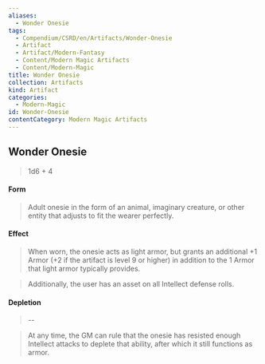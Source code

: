 ```yaml
---
aliases:
  - Wonder Onesie
tags:
  - Compendium/CSRD/en/Artifacts/Wonder-Onesie
  - Artifact
  - Artifact/Modern-Fantasy
  - Content/Modern Magic Artifacts
  - Content/Modern-Magic
title: Wonder Onesie
collection: Artifacts
kind: Artifact
categories:
  - Modern-Magic
id: Wonder-Onesie
contentCategory: Modern Magic Artifacts
---
```

## Wonder Onesie  
  
>1d6 + 4  
#### Form  
>Adult onesie in the form of an animal, imaginary creature, or other entity that adjusts to fit the wearer perfectly.  
#### Effect  
>When worn, the onesie acts as light armor, but grants an additional +1 Armor (+2 if the artifact is level 9 or higher) in addition to the 1 Armor that light armor typically provides.   
>  
>Additionally, the user has an asset on all Intellect defense rolls.   
  
#### Depletion   
>--  
>At any time, the GM can rule that the onesie has resisted enough Intellect attacks to deplete that ability, after which it still functions as armor.

